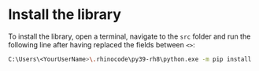 # Install the library

To install the library, open a terminal, navigate to the `src` folder and run the following line after having replaced the fields between `<>`:

```bash
C:\Users\<YourUserName>\.rhinocode\py39-rh8\python.exe -m pip install .  
```